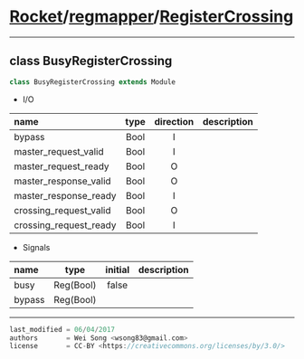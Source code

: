 [Rocket](../Readme.md)/[regmapper](../regmapper.md)/[RegisterCrossing](https://github.com/ucb-bar/rocket-chip/tree/master/src/main/scala/regmapper/RegisterCrossing.scala)
========================


**********************

class BusyRegisterCrossing
----------------

~~~scala
class BusyRegisterCrossing extends Module
~~~

+ I/O

| name                   | type   | direction  | description                       |
| :---                   | :--:   | :--:       | :---                              |
| bypass                 | Bool   | I          |                                   |
| master_request_valid   | Bool   | I          |                                   |
| master_request_ready   | Bool   | O          |                                   |
| master_response_valid  | Bool   | O          |                                   |
| master_response_ready  | Bool   | I          |                                   |
| crossing_request_valid | Bool   | O          |                                   |
| crossing_request_ready | Bool   | I          |                                   |

+ Signals

| name                   | type      | initial    | description                       |
| :---                   | :--:      | :--:       | :---                              |
| busy                   | Reg(Bool) | false      |                                   |
| bypass                 | Reg(Bool) |            |                                   |






**********************

```scala
last_modified = 06/04/2017
authors       = Wei Song <wsong83@gmail.com>
license       = CC-BY <https://creativecommons.org/licenses/by/3.0/>
```
